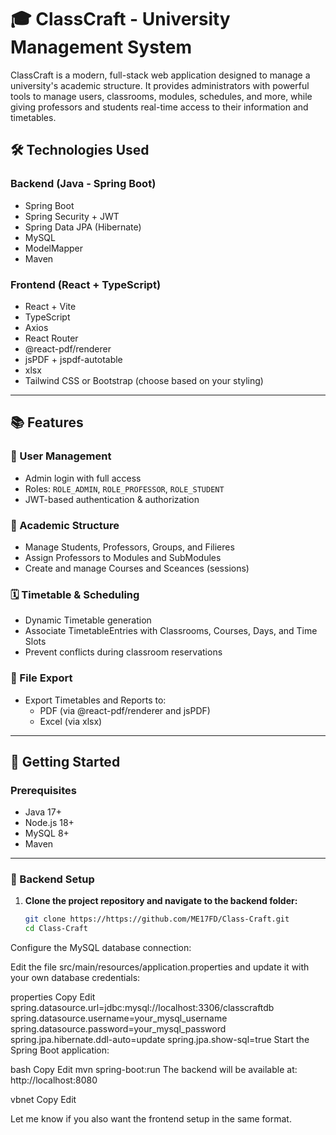 # 🎓 ClassCraft - University Management System

ClassCraft is a modern, full-stack web application designed to manage a university's academic structure. It provides administrators with powerful tools to manage users, classrooms, modules, schedules, and more, while giving professors and students real-time access to their information and timetables.

## 🛠️ Technologies Used

### Backend (Java - Spring Boot)
- Spring Boot
- Spring Security + JWT
- Spring Data JPA (Hibernate)
- MySQL
- ModelMapper
- Maven

### Frontend (React + TypeScript)
- React + Vite
- TypeScript
- Axios
- React Router
- @react-pdf/renderer
- jsPDF + jspdf-autotable
- xlsx
- Tailwind CSS or Bootstrap (choose based on your styling)

---

## 📚 Features

### 👤 User Management
- Admin login with full access
- Roles: `ROLE_ADMIN`, `ROLE_PROFESSOR`, `ROLE_STUDENT`
- JWT-based authentication & authorization

### 🏫 Academic Structure
- Manage Students, Professors, Groups, and Filieres
- Assign Professors to Modules and SubModules
- Create and manage Courses and Sceances (sessions)

### 🗓️ Timetable & Scheduling
- Dynamic Timetable generation
- Associate TimetableEntries with Classrooms, Courses, Days, and Time Slots
- Prevent conflicts during classroom reservations

### 📁 File Export
- Export Timetables and Reports to:
  - PDF (via @react-pdf/renderer and jsPDF)
  - Excel (via xlsx)

---

## 🚀 Getting Started

### Prerequisites
- Java 17+
- Node.js 18+
- MySQL 8+
- Maven

---

### 🧩 Backend Setup

1. **Clone the project repository and navigate to the backend folder:**

   ```bash
   git clone https://https://github.com/ME17FD/Class-Craft.git
   cd Class-Craft
   ```
Configure the MySQL database connection:

Edit the file src/main/resources/application.properties and update it with your own database credentials:

properties
Copy
Edit
spring.datasource.url=jdbc:mysql://localhost:3306/classcraftdb
spring.datasource.username=your_mysql_username
spring.datasource.password=your_mysql_password
spring.jpa.hibernate.ddl-auto=update
spring.jpa.show-sql=true
Start the Spring Boot application:

bash
Copy
Edit
mvn spring-boot:run
The backend will be available at: http://localhost:8080

vbnet
Copy
Edit

Let me know if you also want the frontend setup in the same format.







